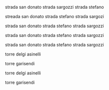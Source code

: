 strada san donato strada sargozzi strada stefano

streada san donato strada stefano strada sargozi 






strada san donato strada stefano strada sargozzi












strada san donato strada stefano strada sargozzi




strada san donato strada stefano strada sargozzi




torre delgi asinelli


torre garisendi 

torre delgi asinelli 

torre garisendi